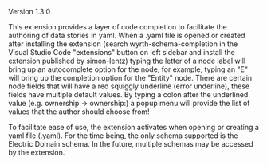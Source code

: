 Version 1.3.0

This extension provides a layer of code completion to facilitate the authoring of data stories in yaml. When a .yaml file is opened or created after installing the extension (search wyrth-schema-completion in the Visual Studio Code "extensions" button on left sidebar and install the extension published by simon-lentz) typing the letter of a node label will bring up an autocomplete option for the node, for example, typing an "E" will bring up the completion option for the "Entity" node. There are certain node fields that will have a red squiggly underline (error underline), these fields have multiple default values. By typing a colon after the underlined value (e.g. ownership -> ownership:) a popup menu will provide the list of values that the author should choose from!

To facilitate ease of use, the extension activates when opening or creating a yaml file (.yaml). For the time being, the only schema supported is the Electric Domain schema. In the future, multiple schemas may be accessed by the extension.
